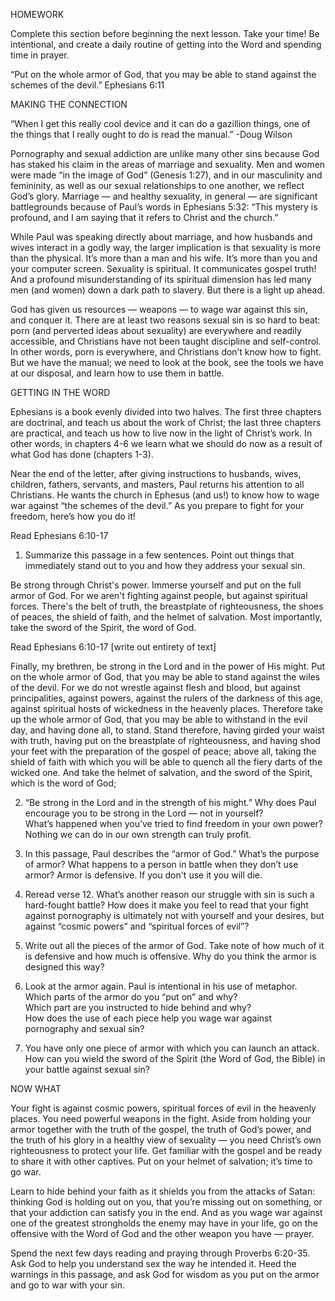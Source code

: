 HOMEWORK

Complete this section before beginning the next lesson. Take your time! Be intentional, and create a daily routine of getting into the Word and spending time in prayer.

“Put on the whole armor of God, that you may be able to stand against the schemes of the devil.” Ephesians 6:11

MAKING THE CONNECTION

“When I get this really cool device and it can do a gazillion things, one of the things that I really ought to do is read the manual.” -Doug Wilson

Pornography and sexual addiction are unlike many other sins because God has staked his claim in the areas of marriage and sexuality. Men and women were made “in the image of God” (Genesis 1:27), and in our masculinity and femininity, as well as our sexual relationships to one another, we reflect God’s glory. Marriage — and healthy sexuality, in general — are significant battlegrounds because of Paul’s words in Ephesians 5:32: “This mystery is profound, and I am saying that it refers to Christ and the church.”

While Paul was speaking directly about marriage, and how husbands and wives interact in a godly way, the larger implication is that sexuality is more than the physical. It’s more than a man and his wife. It’s more than you and your computer screen. Sexuality is spiritual. It communicates gospel truth! And a profound misunderstanding of its spiritual dimension has led many men (and women) down a dark path to slavery. But there is a light up ahead.

God has given us resources — weapons — to wage war against this sin, and conquer it. There are at least two reasons sexual sin is so hard to beat: porn (and perverted ideas about sexuality) are everywhere and readily accessible, and Christians have not been taught discipline and self-control. In other words, porn is everywhere, and Christians don’t know how to fight. But we have the manual; we need to look at the book, see the tools we have at our disposal, and learn how to use them in battle.

GETTING IN THE WORD

Ephesians is a book evenly divided into two halves. The first three chapters are doctrinal, and teach us about the work of Christ; the last three chapters are practical, and teach us how to live now in the light of Christ’s work. In other words, in chapters 4-6 we learn what we should do now as a result of what God has done (chapters 1-3).

Near the end of the letter, after giving instructions to husbands, wives, children, fathers, servants, and masters, Paul returns his attention to all Christians. He wants the church in Ephesus (and us!) to know how to wage war against “the schemes of the devil.” As you prepare to fight for your freedom, here’s how you do it!

Read Ephesians 6:10-17

1. Summarize this passage in a few sentences. Point out things that immediately stand out to you and how they address your sexual sin.

Be strong through Christ's power. Immerse yourself and put on the full armor of God. For we aren't fighting against people, but against spiritual forces. There's the belt of truth, the breastplate of righteousness, the shoes of peaces, the shield of faith, and the helmet of salvation. Most importantly, take the sword of the Spirit, the word of God.

Read Ephesians 6:10-17 [write out entirety of text]

Finally, my brethren, be strong in the Lord and in the power of His might. Put on the whole armor of God, that you may be able to stand against the wiles of the devil. For we do not wrestle against flesh and blood, but against principalities, against powers, against the rulers of the darkness of this age, against spiritual hosts of wickedness in the heavenly places. Therefore take up the whole armor of God, that you may be able to withstand in the evil day, and having done all, to stand.
Stand therefore, having girded your waist with truth, having put on the breastplate of righteousness, and having shod your feet with the preparation of the gospel of peace; above all, taking the shield of faith with which you will be able to quench all the fiery darts of the wicked one. And take the helmet of salvation, and the sword of the Spirit, which is the word of God;

2. “Be strong in the Lord and in the strength of his might.” Why does Paul encourage you to be strong in the Lord — not in yourself?  
    What’s happened when you’ve tried to find freedom in your own power?
	Nothing we can do in our own strength can truly profit.
1. In this passage, Paul describes the “armor of God.” What’s the purpose of armor? What happens to a person in battle when they don’t use armor?
	Armor is defensive. If you don't use it you will die.
1. Reread verse 12. What’s another reason our struggle with sin is such a hard-fought battle? How does it make you feel to read that your fight against pornography is ultimately not with yourself and your desires, but against “cosmic powers” and “spiritual forces of evil”?
    
5. Write out all the pieces of the armor of God. Take note of how much of it is defensive and how much is offensive. Why do you think the armor is designed this way?
    
6. Look at the armor again. Paul is intentional in his use of metaphor. Which parts of the armor do you “put on” and why?  
    Which part are you instructed to hide behind and why?  
    How does the use of each piece help you wage war against pornography and sexual sin?
    
7. You have only one piece of armor with which you can launch an attack. How can you wield the sword of the Spirit (the Word of God, the Bible) in your battle against sexual sin?
    

NOW WHAT

Your fight is against cosmic powers, spiritual forces of evil in the heavenly places. You need powerful weapons in the fight. Aside from holding your armor together with the truth of the gospel, the truth of God’s power, and the truth of his glory in a healthy view of sexuality — you need Christ’s own righteousness to protect your life. Get familiar with the gospel and be ready to share it with other captives. Put on your helmet of salvation; it’s time to go war.

Learn to hide behind your faith as it shields you from the attacks of Satan: thinking God is holding out on you, that you’re missing out on something, or that your addiction can satisfy you in the end. And as you wage war against one of the greatest strongholds the enemy may have in your life, go on the offensive with the Word of God and the other weapon you have — prayer.

Spend the next few days reading and praying through Proverbs 6:20-35. Ask God to help you understand sex the way he intended it. Heed the warnings in this passage, and ask God for wisdom as you put on the armor and go to war with your sin.